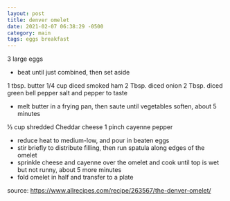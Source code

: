```yaml
---
layout: post
title: denver omelet
date: 2021-02-07 06:38:29 -0500
category: main
tags: eggs breakfast
---
```


3 large eggs
* beat until just combined, then set aside

1 tbsp. butter
1/4 cup diced smoked ham
2 Tbsp. diced onion
2 Tbsp. diced green bell pepper
salt and pepper to taste
* melt butter in a frying pan, then saute until vegetables soften, about 5 minutes

⅓ cup shredded Cheddar cheese
1 pinch cayenne pepper 
* reduce heat to medium-low, and pour in beaten eggs
* stir briefly to distribute filling, then run spatula along edges of the omelet
* sprinkle cheese and cayenne over the omelet and cook until top is wet but not
  runny, about 5 more minutes
* fold omelet in half and transfer to a plate

source: <https://www.allrecipes.com/recipe/263567/the-denver-omelet/>
